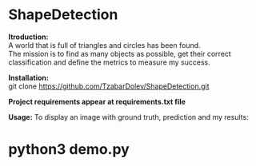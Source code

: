 # ShapeDetection

**Itroduction:** <br>
A world that is full of triangles and circles has been found. <br>
The mission is to find as many objects as possible, get their correct classification and define the metrics to measure my success.

**Installation:**<br>
git clone https://github.com/TzabarDolev/ShapeDetection.git

**Project requirements appear at requirements.txt file**

**Usage:**
To display an image with ground truth, prediction and my results:
<h1>python3 demo.py</h1>

